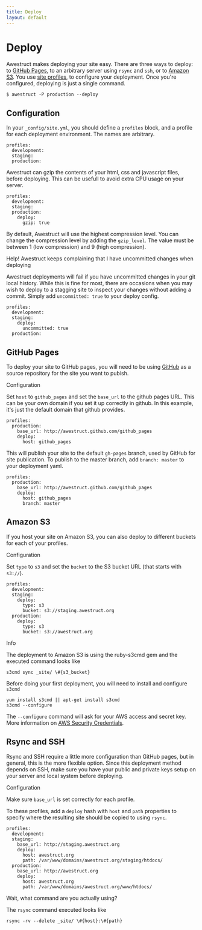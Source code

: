 ```yaml
---
title: Deploy
layout: default
---
```


<div class="page-header">
<h1>Deploy</h1>
</div>

Awestruct makes deploying your site easy. There are three ways to deploy:
to [GitHub Pages](http://pages.github.com), to an arbitrary server
using `rsync` and `ssh`, or to [Amazon S3](http://aws.amazon.com/s3/).  You use [site profiles](/profiles/), to configure
your deployment. Once you're configured, deploying is just a single command.

    $ awestruct -P production --deploy

## Configuration
In your `_config/site.yml`, you should define a `profiles` block, and a profile for each deployment environment.
The names are arbitrary.

    profiles:
      development:
      staging:
      production:

Awestruct can gzip the contents of your html, css and javascript files, before deploying.
This can be usefull to avoid extra CPU usage on your server.

    profiles:
      development:
      staging:
      production:
        deploy:
          gzip: true

By default, Awestruct will use the highest compression level.
You can change the compression level by adding the `gzip_level`.
The value must be between 1 (low compression) and 9 (high compression).

<span class="label label-warning">Help! Awestruct keeps complaining that I have uncommitted changes when deploying</span>

Awestruct deployments will fail if you have uncommitted changes in your git local history.
While this is fine for most, there are occasions when you may wish to deploy to a stagging site to
inspect your changes without adding a commit. Simply add `uncommitted: true` to your deploy config.

    profiles:
      development:
      staging:
        deploy:
          uncommitted: true
      production:

## GitHub Pages 

To deploy your site to GitHub pages, you will need to be using [GitHub](http://github.com) 
as a source repository for the site you want to pubish.

<span class="label label-info">Configuration</span>

Set `host` to `github_pages` and set the `base_url` to the github pages URL. This can be your
own domain if you set it up correctly in github. In this example, it's just the
default domain that github provides.

    profiles: 
      production: 
        base_url: http://awestruct.github.com/github_pages 
        deploy: 
          host: github_pages 

This will publish your site to the default `gh-pages` branch, used by GitHub
for site publication. To publish to the master branch, add `branch: master` 
to your deployment yaml.

    profiles: 
      production: 
        base_url: http://awestruct.github.com/github_pages 
        deploy: 
          host: github_pages 
          branch: master

## Amazon S3

If you host your site on Amazon S3, you can also deploy to different buckets for each of your profiles.

<span class="label label-info">Configuration</span>

Set `type` to `s3` and set the `bucket` to the S3 bucket URL (that starts with `s3://`).

    profiles:
      development:
      staging:
        deploy:
          type: s3
          bucket: s3://staging.awestruct.org
      production:
        deploy:
          type: s3
          bucket: s3://awestruct.org

<span class="label label-info">Info</span>

The deployment to Amazon S3 is using the ruby-s3cmd gem and the executed command looks like

    s3cmd sync _site/ \#{s3_bucket}

Before doing your first deployment, you will need to install and configure <code>s3cmd</code>

    yum install s3cmd || apt-get install s3cmd
    s3cmd --configure

The <code>--configure</code> command will ask for your AWS access and secret key.
More information on [AWS Security Credentials](http://docs.aws.amazon.com/general/latest/gr/aws-security-credentials.html).

## Rsync and SSH

Rsync and SSH require a little more configuration than GitHub pages, but
in general, this is the more flexible option. Since this deployment method
depends on SSH, make sure you have your public and private keys setup on
your server and local system before deploying.

<span class="label label-info">Configuration</span>

Make sure `base_url` is set correctly for each profile.

To these profiles, add a `deploy` hash with `host` and `path` properties to specify
where the resulting site should be copied to using `rsync`.

    profiles:
      development:
      staging:
        base_url: http://staging.awestruct.org
        deploy:
          host: awestruct.org
          path: /var/www/domains/awestruct.org/staging/htdocs/ 
      production:
        base_url: http://awestruct.org
        deploy:
          host: awestruct.org
          path: /var/www/domains/awestruct.org/www/htdocs/ 



<span class="label label-info">Wait, what command are you actually using?</span>

The `rsync` command executed looks like

    rsync -rv --delete _site/ \#{host}:\#{path}



